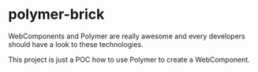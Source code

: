 polymer-brick
=============

WebComponents and Polymer are really awesome and every developers should have a look to these technologies.  

This project is just a POC how to use Polymer to create a WebComponent.  
  
  
